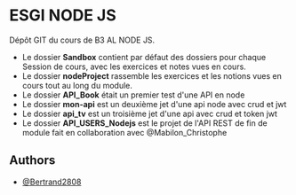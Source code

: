 # ESGI NODE JS

Dépôt GIT du cours de B3 AL NODE JS.

* Le dossier **Sandbox** contient par défaut des dossiers pour chaque Session de cours, avec les exercices et notes vues en cours.
* Le dossier **nodeProject** rassemble les exercices et les notions vues en cours tout au long du module.
* Le dossier **API_Book** était un premier test d'une API en node
* Le dossier **mon-api** est un deuxième jet d'une api node avec crud et jwt
* Le dossier **api_tv** est un troisième jet d'une api avec crud et token jwt
* Le dossier **API_USERS_Nodejs** est le projet de l'API REST de fin de module fait en collaboration avec @Mabilon_Christophe

## Authors

- [@Bertrand2808](https://www.github.com/Bertrand2808)
